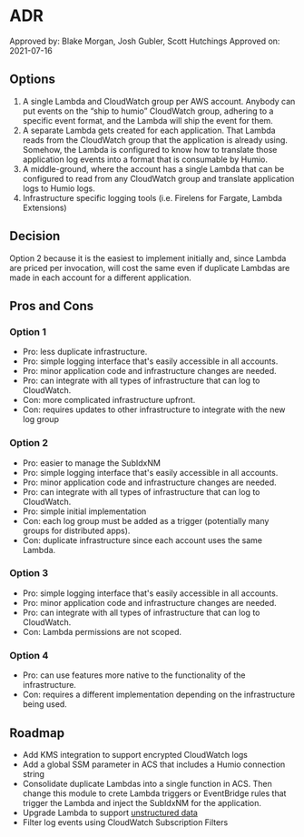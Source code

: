# ADR

Approved by: Blake Morgan, Josh Gubler, Scott Hutchings
Approved on: 2021-07-16

## Options

1. A single Lambda and CloudWatch group per AWS account. Anybody can put events on the “ship to humio” CloudWatch 
   group, adhering to a specific event format, and the Lambda will ship the event for them. 
2. A separate Lambda gets created for each application. That Lambda reads from the CloudWatch group that the 
   application is already using. Somehow, the Lambda is configured to know how to translate those application log 
   events into a format that is consumable by Humio.
3. A middle-ground, where the account has a single Lambda that can be configured to read from any CloudWatch group and 
   translate application logs to Humio logs.
4. Infrastructure specific logging tools (i.e. Firelens for Fargate, Lambda Extensions)

## Decision

Option 2 because it is the easiest to implement initially and, since Lambda are priced per invocation, will cost the 
same even if duplicate Lambdas are made in each account for a different application.

## Pros and Cons

### Option 1

* Pro: less duplicate infrastructure.
* Pro: simple logging interface that's easily accessible in all accounts.
* Pro: minor application code and infrastructure changes are needed.
* Pro: can integrate with all types of infrastructure that can log to CloudWatch.
* Con: more complicated infrastructure upfront.
* Con: requires updates to other infrastructure to integrate with the new log group

### Option 2

* Pro: easier to manage the SubIdxNM
* Pro: simple logging interface that's easily accessible in all accounts.
* Pro: minor application code and infrastructure changes are needed.
* Pro: can integrate with all types of infrastructure that can log to CloudWatch.
* Pro: simple initial implementation
* Con: each log group must be added as a trigger (potentially many groups for distributed apps).
* Con: duplicate infrastructure since each account uses the same Lambda.

### Option 3

* Pro: simple logging interface that's easily accessible in all accounts.
* Pro: minor application code and infrastructure changes are needed.
* Pro: can integrate with all types of infrastructure that can log to CloudWatch.
* Con: Lambda permissions are not scoped.

### Option 4

* Pro: can use features more native to the functionality of the infrastructure.
* Con: requires a different implementation depending on the infrastructure being used.

## Roadmap

* Add KMS integration to support encrypted CloudWatch logs
* Add a global SSM parameter in ACS that includes a Humio connection string
* Consolidate duplicate Lambdas into a single function in ACS. Then change this module to crete Lambda triggers or 
  EventBridge rules that trigger the Lambda and inject the SubIdxNM for the application.
* Upgrade Lambda to support [unstructured data](https://docs.humio.com/reference/api/ingest/#parser)
* Filter log events using CloudWatch Subscription Filters